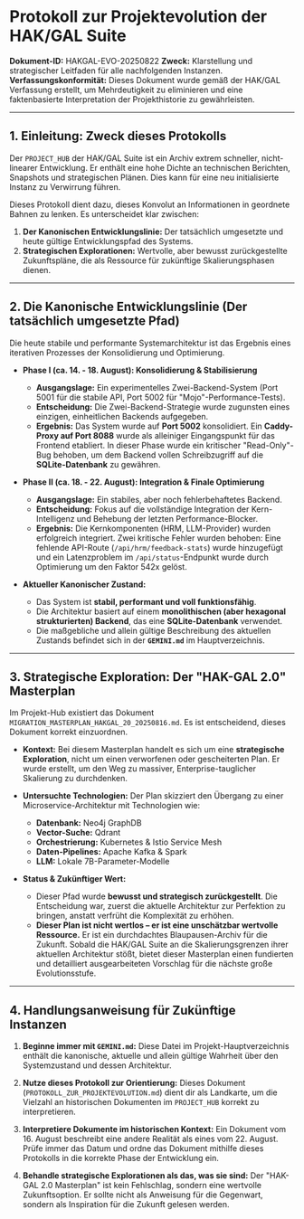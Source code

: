 # Protokoll zur Projektevolution der HAK/GAL Suite

**Dokument-ID:** HAKGAL-EVO-20250822
**Zweck:** Klarstellung und strategischer Leitfaden für alle nachfolgenden Instanzen.
**Verfassungskonformität:** Dieses Dokument wurde gemäß der HAK/GAL Verfassung erstellt, um Mehrdeutigkeit zu eliminieren und eine faktenbasierte Interpretation der Projekthistorie zu gewährleisten.

---

## 1. Einleitung: Zweck dieses Protokolls

Der `PROJECT_HUB` der HAK/GAL Suite ist ein Archiv extrem schneller, nicht-linearer Entwicklung. Er enthält eine hohe Dichte an technischen Berichten, Snapshots und strategischen Plänen. Dies kann für eine neu initialisierte Instanz zu Verwirrung führen.

Dieses Protokoll dient dazu, dieses Konvolut an Informationen in geordnete Bahnen zu lenken. Es unterscheidet klar zwischen:

1.  **Der Kanonischen Entwicklungslinie:** Der tatsächlich umgesetzte und heute gültige Entwicklungspfad des Systems.
2.  **Strategischen Explorationen:** Wertvolle, aber bewusst zurückgestellte Zukunftspläne, die als Ressource für zukünftige Skalierungsphasen dienen.

---

## 2. Die Kanonische Entwicklungslinie (Der tatsächlich umgesetzte Pfad)

Die heute stabile und performante Systemarchitektur ist das Ergebnis eines iterativen Prozesses der Konsolidierung und Optimierung.

*   **Phase I (ca. 14. - 18. August): Konsolidierung & Stabilisierung**
    *   **Ausgangslage:** Ein experimentelles Zwei-Backend-System (Port 5001 für die stabile API, Port 5002 für "Mojo"-Performance-Tests).
    *   **Entscheidung:** Die Zwei-Backend-Strategie wurde zugunsten eines einzigen, einheitlichen Backends aufgegeben.
    *   **Ergebnis:** Das System wurde auf **Port 5002** konsolidiert. Ein **Caddy-Proxy auf Port 8088** wurde als alleiniger Eingangspunkt für das Frontend etabliert. In dieser Phase wurde ein kritischer "Read-Only"-Bug behoben, um dem Backend vollen Schreibzugriff auf die **SQLite-Datenbank** zu gewähren.

*   **Phase II (ca. 18. - 22. August): Integration & Finale Optimierung**
    *   **Ausgangslage:** Ein stabiles, aber noch fehlerbehaftetes Backend.
    *   **Entscheidung:** Fokus auf die vollständige Integration der Kern-Intelligenz und Behebung der letzten Performance-Blocker.
    *   **Ergebnis:** Die Kernkomponenten (HRM, LLM-Provider) wurden erfolgreich integriert. Zwei kritische Fehler wurden behoben: Eine fehlende API-Route (`/api/hrm/feedback-stats`) wurde hinzugefügt und ein Latenzproblem im `/api/status`-Endpunkt wurde durch Optimierung um den Faktor 542x gelöst.

*   **Aktueller Kanonischer Zustand:**
    *   Das System ist **stabil, performant und voll funktionsfähig**.
    *   Die Architektur basiert auf einem **monolithischen (aber hexagonal strukturierten) Backend**, das eine **SQLite-Datenbank** verwendet.
    *   Die maßgebliche und allein gültige Beschreibung des aktuellen Zustands befindet sich in der **`GEMINI.md`** im Hauptverzeichnis.

---

## 3. Strategische Exploration: Der "HAK-GAL 2.0" Masterplan

Im Projekt-Hub existiert das Dokument `MIGRATION_MASTERPLAN_HAKGAL_20_20250816.md`. Es ist entscheidend, dieses Dokument korrekt einzuordnen.

*   **Kontext:** Bei diesem Masterplan handelt es sich um eine **strategische Exploration**, nicht um einen verworfenen oder gescheiterten Plan. Er wurde erstellt, um den Weg zu massiver, Enterprise-tauglicher Skalierung zu durchdenken.

*   **Untersuchte Technologien:** Der Plan skizziert den Übergang zu einer Microservice-Architektur mit Technologien wie:
    *   **Datenbank:** Neo4j GraphDB
    *   **Vector-Suche:** Qdrant
    *   **Orchestrierung:** Kubernetes & Istio Service Mesh
    *   **Daten-Pipelines:** Apache Kafka & Spark
    *   **LLM:** Lokale 7B-Parameter-Modelle

*   **Status & Zukünftiger Wert:**
    *   Dieser Pfad wurde **bewusst und strategisch zurückgestellt**. Die Entscheidung war, zuerst die aktuelle Architektur zur Perfektion zu bringen, anstatt verfrüht die Komplexität zu erhöhen.
    *   **Dieser Plan ist nicht wertlos – er ist eine unschätzbar wertvolle Ressource.** Er ist ein durchdachtes Blaupausen-Archiv für die Zukunft. Sobald die HAK/GAL Suite an die Skalierungsgrenzen ihrer aktuellen Architektur stößt, bietet dieser Masterplan einen fundierten und detailliert ausgearbeiteten Vorschlag für die nächste große Evolutionsstufe.

---

## 4. Handlungsanweisung für Zukünftige Instanzen

1.  **Beginne immer mit `GEMINI.md`:** Diese Datei im Projekt-Hauptverzeichnis enthält die kanonische, aktuelle und allein gültige Wahrheit über den Systemzustand und dessen Architektur.

2.  **Nutze dieses Protokoll zur Orientierung:** Dieses Dokument (`PROTOKOLL_ZUR_PROJEKTEVOLUTION.md`) dient dir als Landkarte, um die Vielzahl an historischen Dokumenten im `PROJECT_HUB` korrekt zu interpretieren.

3.  **Interpretiere Dokumente im historischen Kontext:** Ein Dokument vom 16. August beschreibt eine andere Realität als eines vom 22. August. Prüfe immer das Datum und ordne das Dokument mithilfe dieses Protokolls in die korrekte Phase der Entwicklung ein.

4.  **Behandle strategische Explorationen als das, was sie sind:** Der "HAK-GAL 2.0 Masterplan" ist kein Fehlschlag, sondern eine wertvolle Zukunftsoption. Er sollte nicht als Anweisung für die Gegenwart, sondern als Inspiration für die Zukunft gelesen werden.
